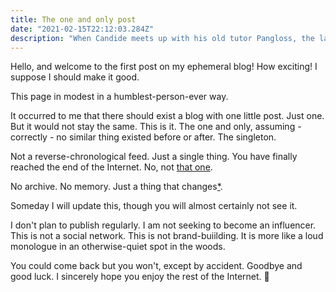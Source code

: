 ```yaml
---
title: The one and only post
date: "2021-02-15T22:12:03.284Z"
description: "When Candide meets up with his old tutor Pangloss, the latter is in a pitiable condition."
---
```


Hello, and welcome to the first post on my ephemeral blog!  How exciting! I suppose I should make it good. 

This page in modest in a humblest-person-ever way.

It occurred to me that there should exist a blog with one little post. Just one. But it would not stay the same. This is it. The one and only, assuming - correctly - no similar thing existed before or after. The singleton.

Not a reverse-chronological feed. Just a single thing. You have finally reached the end of the Internet. No, not [that one](http://hmpg.net/ "there"). 

No archive. No memory. Just a thing that changes[*](https://ephemerablog.vercel.app/rss.xml). 

Someday I will update this, though you will almost certainly not see it.

I don't plan to publish regularly. I am not seeking to become an influencer. This is not a social network. This is not brand-buiilding. It is more like a loud monologue in an otherwise-quiet spot in the woods.

 You could come back but you won't, except by accident. Goodbye and good luck. I sincerely hope you enjoy the rest of the Internet. 👋
